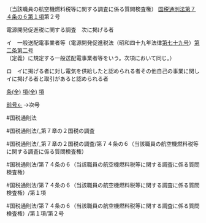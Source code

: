 （当該職員の航空機燃料税等に関する調査に係る質問検査権）
[国税通則法第７４条の６第１項](国税通則法＿＿＿＿＿第７４条の６第１項)第２号

電源開発促進税に関する調査　次に掲げる者

イ　一般送配電事業者等（電源開発促進税法（昭和四十九年法律[第七十九号](国税通則法＿＿＿＿＿第７４条の６第１項第７９号)）[第二条](国税通則法＿＿＿＿＿第２条第１項)[第二号](国税通則法＿＿＿＿＿第７４条の６第１項第２号)（定義）に規定する一般送配電事業者等をいう。次項において同じ。）

ロ　イに掲げる者に対し電気を供給したと認められる者その他自己の事業に関しイに掲げる者と取引があると認められる者

[条(全)](国税通則法＿＿＿＿＿第７４条の６_.md)    [項(全)](国税通則法＿＿＿＿＿第７４条の６第１項_.md)    [項](国税通則法＿＿＿＿＿第７４条の６第１項.md)

[前号←](国税通則法＿＿＿＿＿第７４条の６第１項第１号.md)  ~~→次号~~

#国税通則法

#国税通則法/_第７章の２国税の調査

#国税通則法/_第７章の２国税の調査/第７４条の６（当該職員の航空機燃料税等に関する調査に係る質問検査権）

#国税通則法/第７４条の６（当該職員の航空機燃料税等に関する調査に係る質問検査権）

#国税通則法/第７４条の６（当該職員の航空機燃料税等に関する調査に係る質問検査権）/第１項

#国税通則法/第７４条の６（当該職員の航空機燃料税等に関する調査に係る質問検査権）/第１項/第２号

